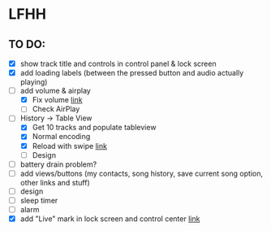 # LFHH 

## TO DO:

- [x] show track title and controls in control panel & lock screen
- [x] add loading labels (between the pressed button and audio actually playing)
- [ ] add volume & airplay
    - [x] Fix volume [link](https://medium.com/@javedmultani16/mpvolumeview-ios-ac2af8ac7a0)
    - [ ] Check AirPlay
- [ ] History -> Table View
    - [x] Get 10 tracks and populate tableview
    - [x] Normal encoding
    - [x] Reload with swipe [link](https://stackoverflow.com/questions/24475792/how-to-use-pull-to-refresh-in-swift)
    - [ ] Design
- [ ] battery drain problem?
- [ ] add views/buttons (my contacts, song history, save current song option, other links and stuff)
- [ ] design
- [ ] sleep timer
- [ ] alarm
- [x] add "Live" mark in lock screen and control center [link](https://stackoverflow.com/questions/45203482/mpnowplayinginfocenter-live-icon?rq=1)
